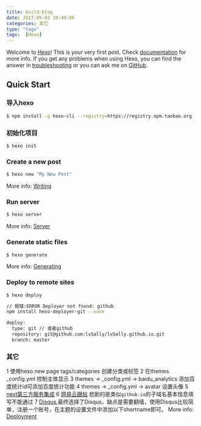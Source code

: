 ```yaml
---
title: build-blog
date: 2017-05-03 10:49:56
categories: 其它
type: "tags"
tags:  [Hexo]
---
```


Welcome to [Hexo](https://hexo.io/)! This is your very first post. Check [documentation](https://hexo.io/docs/) for more info. If you get any problems when using Hexo, you can find the answer in [troubleshooting](https://hexo.io/docs/troubleshooting.html) or you can ask me on [GitHub](https://github.com/hexojs/hexo/issues).


## Quick Start

### 导入hexo

``` bash
$ npm install -g hexo-cli --registry=https://registry.npm.taobao.org
```

### 初始化项目

``` bash
$ hexo init
```

### Create a new post

``` bash
$ hexo new "My New Post"
```

More info: [Writing](https://hexo.io/docs/writing.html)

### Run server

``` bash
$ hexo server
```

More info: [Server](https://hexo.io/docs/server.html)

### Generate static files

``` bash
$ hexo generate
```

More info: [Generating](https://hexo.io/docs/generating.html)

### Deploy to remote sites

``` bash
$ hexo deploy

// 报错:ERROR Deployer not found: github
npm install hexo-deployer-git --save

deploy:
  type: git // 或者github
  repository: git@github.com:lvSally/lvSally.github.io.git
  branch: master
```


### 其它
1 使用hexo new page tags/categories 创建分类或标签
2 在themes _config.yml 控制主体显示
3 themes -> _config.yml -> baidu_analytics 添加百度统计id可添加百度统计功能
4 themes -> _config.yml -> avatar 设置头像
5 [next第三方服务集成](http://theme-next.iissnan.com/third-party-services.html)
6 [网易云跟帖](https://gentie.163.com/help.html) 悲剧的是类似`github.io`的子域名基本信息填写不能通过
7 [Disqus](https://disqus.com),最终选择了Disqus，缺点是需要翻墙，使用Disqus比较简单，注册一个账号，在主题的设置文件中添加以下shortname即可。
More info: [Deployment](https://hexo.io/docs/deployment.html)
